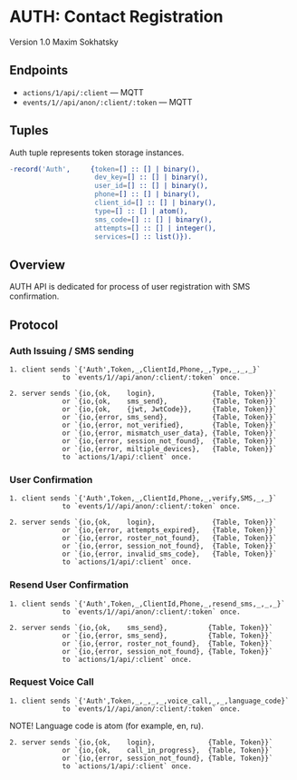 AUTH: Contact Registration
==========================

Version 1.0 Maxim Sokhatsky

Endpoints
--------

* `actions/1/api/:client` — MQTT
* `events/1//api/anon/:client/:token` — MQTT

Tuples
------

Auth tuple represents token storage instances.

```erlang
-record('Auth',     {token=[] :: [] | binary(),
                     dev_key=[] :: [] | binary(),
                     user_id=[] :: [] | binary(),
                     phone=[] :: [] | binary(),
                     client_id=[] :: [] | binary(),
                     type=[] :: [] | atom(),
                     sms_code=[] :: [] | binary(),
                     attempts=[] :: [] | integer(),
                     services=[] :: list()}).
```

Overview
--------

AUTH API is dedicated for process of user registration with SMS confirmation.

Protocol
--------

### Auth Issuing / SMS sending

```
1. client sends `{'Auth',Token,_,ClientId,Phone,_,Type,_,_,_}`
             to `events/1//api/anon/:client/:token` once.
```

```
2. server sends `{io,{ok,    login},              {Table, Token}}`
             or `{io,{ok,    sms_send},           {Table, Token}}`
             or `{io,{ok,    {jwt, JwtCode}},     {Table, Token}}`
             or `{io,{error, sms_send},           {Table, Token}}`
             or `{io,{error, not_verified},       {Table, Token}}`
             or `{io,{error, mismatch_user_data}, {Table, Token}}`
             or `{io,{error, session_not_found},  {Table, Token}}`
             or `{io,{error, miltiple_devices},   {Table, Token}}`
             to `actions/1/api/:client` once.
```

### User Confirmation

```
1. client sends `{'Auth',Token,_,ClientId,Phone,_,verify,SMS,_,_}`
             to `events/1//api/anon/:client/:token` once.
```

```
2. server sends `{io,{ok,    login},              {Table, Token}}`
             or `{io,{error, attempts_expired},   {Table, Token}}`
             or `{io,{error, roster_not_found},   {Table, Token}}`
             or `{io,{error, session_not_found},  {Table, Token}}`
             or `{io,{error, invalid_sms_code},   {Table, Token}}`
             to `actions/1/api/:client` once.
```

### Resend User Confirmation

```
1. client sends `{'Auth',Token,_,ClientId,Phone,_,resend_sms,_,_,_}`
             to `events/1//api/anon/:client/:token` once.
```

```
2. server sends `{io,{ok,    sms_send},          {Table, Token}}`
             or `{io,{error, sms_send},          {Table, Token}}`
             or `{io,{error, roster_not_found},  {Table, Token}}`
             or `{io,{error, session_not_found}, {Table, Token}}`
             to `actions/1/api/:client` once.
```

### Request Voice Call

```
1. client sends `{'Auth',Token,_,_,_,_,voice_call,_,_,language_code}`
             to `events/1//api/anon/:client/:token` once.
```

NOTE! Language code is atom (for example, en, ru).

```
2. server sends `{io,{ok,    login},             {Table, Token}}`
             or `{io,{ok,    call_in_progress},  {Table, Token}}`
             or `{io,{error, session_not_found}, {Table, Token}}`
             to `actions/1/api/:client` once.
```